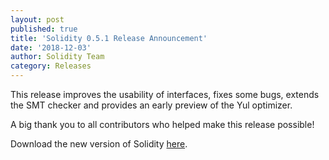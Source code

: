 ```yaml
---
layout: post
published: true
title: 'Solidity 0.5.1 Release Announcement'
date: '2018-12-03'
author: Solidity Team
category: Releases
---
```


This release improves the usability of interfaces, fixes some bugs, extends the
SMT checker and provides an early preview of the Yul optimizer.

A big thank you to all contributors who helped make this release possible!

Download the new version of Solidity
[here](https://github.com/ethereum/solidity/releases/tag/v0.5.1).
